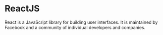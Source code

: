 # ReactJS
React is a JavaScript library for building user interfaces. It is maintained by Facebook and a community of individual developers and companies.
